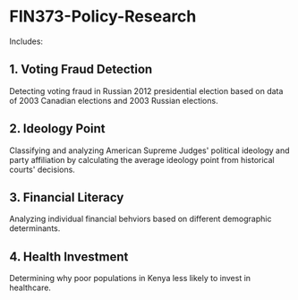 # FIN373-Policy-Research

Includes: 

## 1. Voting Fraud Detection

Detecting voting fraud in Russian 2012 presidential election based on data of 2003 Canadian elections and 2003 Russian elections. 

## 2. Ideology Point

Classifying and analyzing American Supreme Judges' political ideology and party affiliation by calculating the average ideology point from historical courts' decisions. 

## 3. Financial Literacy

Analyzing individual financial behviors based on different demographic determinants. 

## 4. Health Investment 

Determining why poor populations in Kenya less likely to invest in healthcare.
